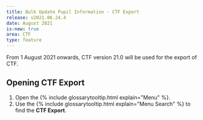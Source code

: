 ```yaml
---
title: Bulk Update Pupil Information - CTF Export
release: v2021.06.24.4
date: August 2021
is-new: true
area: CTF
type: feature
---
```


From 1 August 2021 onwards, CTF version 21.0 will be used for the export of CTF.

## Opening CTF Export

1. Open the {% include glossarytooltip.html explain="Menu" %}.
2. Use the {% include glossarytooltip.html explain="Menu Search" %} to find the **CTF Export**.
